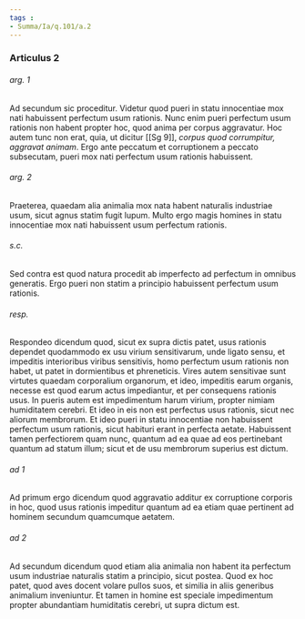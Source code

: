```yaml
---
tags : 
- Summa/Ia/q.101/a.2
---
```


### Articulus 2

###### arg. 1
Ad secundum sic proceditur. Videtur quod pueri in statu innocentiae mox nati habuissent perfectum usum rationis. Nunc enim pueri perfectum usum rationis non habent propter hoc, quod anima per corpus aggravatur. Hoc autem tunc non erat, quia, ut dicitur [[Sg 9]], *corpus quod corrumpitur, aggravat animam*. Ergo ante peccatum et corruptionem a peccato subsecutam, pueri mox nati perfectum usum rationis habuissent.

###### arg. 2
Praeterea, quaedam alia animalia mox nata habent naturalis industriae usum, sicut agnus statim fugit lupum. Multo ergo magis homines in statu innocentiae mox nati habuissent usum perfectum rationis.

###### s.c.
Sed contra est quod natura procedit ab imperfecto ad perfectum in omnibus generatis. Ergo pueri non statim a principio habuissent perfectum usum rationis.

###### resp.
Respondeo dicendum quod, sicut ex supra dictis patet, usus rationis dependet quodammodo ex usu virium sensitivarum, unde ligato sensu, et impeditis interioribus viribus sensitivis, homo perfectum usum rationis non habet, ut patet in dormientibus et phreneticis. Vires autem sensitivae sunt virtutes quaedam corporalium organorum, et ideo, impeditis earum organis, necesse est quod earum actus impediantur, et per consequens rationis usus. In pueris autem est impedimentum harum virium, propter nimiam humiditatem cerebri. Et ideo in eis non est perfectus usus rationis, sicut nec aliorum membrorum. Et ideo pueri in statu innocentiae non habuissent perfectum usum rationis, sicut habituri erant in perfecta aetate. Habuissent tamen perfectiorem quam nunc, quantum ad ea quae ad eos pertinebant quantum ad statum illum; sicut et de usu membrorum superius est dictum.

###### ad 1
Ad primum ergo dicendum quod aggravatio additur ex corruptione corporis in hoc, quod usus rationis impeditur quantum ad ea etiam quae pertinent ad hominem secundum quamcumque aetatem.

###### ad 2
Ad secundum dicendum quod etiam alia animalia non habent ita perfectum usum industriae naturalis statim a principio, sicut postea. Quod ex hoc patet, quod aves docent volare pullos suos, et similia in aliis generibus animalium inveniuntur. Et tamen in homine est speciale impedimentum propter abundantiam humiditatis cerebri, ut supra dictum est.

